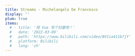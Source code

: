 ```yaml
---
title: Streams - Michelangelo De Francesco
display: ''
plum: true
items:
  # - title: '用 Vue 写个扫雷吧！'
  #   date: '2022-03-09'
  #   path: 'https://www.bilibili.com/video/BV1ia411b7jY'
  #   platform: Bilibili
  #   lang: 'zh'
---
```


<SubNav />

<!-- <div slide-enter> -->

<!-- <div i-ri:vidicon-2-line mr2 />
<span op50>Live streaming at <a href="https://www.youtube.com/" target="_blank">YouTube</a> & <a href="https://space.bilibili.com/" target="_blank">uj</a></span>

</div> -->

<ListPosts :posts="frontmatter.items ? frontmatter.items.reverse(): []" />
